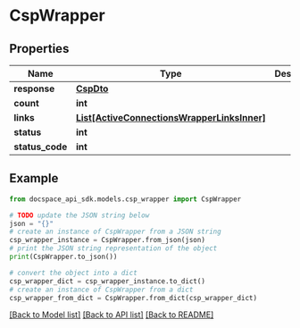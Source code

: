 # CspWrapper

## Properties

Name | Type | Description | Notes
------------ | ------------- | ------------- | -------------
**response** | [**CspDto**](CspDto.md) |  | [optional] 
**count** | **int** |  | [optional] 
**links** | [**List[ActiveConnectionsWrapperLinksInner]**](ActiveConnectionsWrapperLinksInner.md) |  | [optional] 
**status** | **int** |  | [optional] 
**status_code** | **int** |  | [optional] 

## Example

```python
from docspace_api_sdk.models.csp_wrapper import CspWrapper

# TODO update the JSON string below
json = "{}"
# create an instance of CspWrapper from a JSON string
csp_wrapper_instance = CspWrapper.from_json(json)
# print the JSON string representation of the object
print(CspWrapper.to_json())

# convert the object into a dict
csp_wrapper_dict = csp_wrapper_instance.to_dict()
# create an instance of CspWrapper from a dict
csp_wrapper_from_dict = CspWrapper.from_dict(csp_wrapper_dict)
```
[[Back to Model list]](../README.md#documentation-for-models) [[Back to API list]](../README.md#documentation-for-api-endpoints) [[Back to README]](../README.md)


